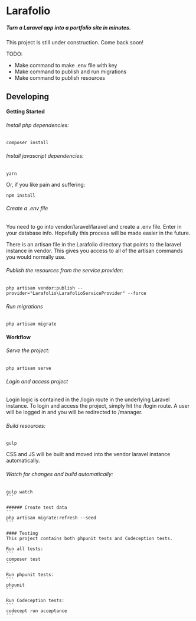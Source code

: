 # Larafolio  
##### Turn a Laravel app into a portfolio site in minutes. 

This project is still under construction. Come back soon!

TODO:
  * Make command to make .env file with key
  * Make command to publish and run migrations
  * Make command to publish resources 


## Developing

#### Getting Started

###### Install php dependencies:
```
composer install
```

###### Install javascript dependencies:
```
yarn
```
Or, if you like pain and suffering:
```
npm install
```

###### Create a .env file
You need to go into vendor/laravel/laravel and create a .env file. Enter in your database info. Hopefully this process will be made easier in the future.   

There is an artisan file in the Larafolio directory that points to the laravel instance in vendor. This gives you access to all of the artisan commands you would normally use.

###### Publish the resources from the service provider:
```
php artisan vendor:publish --provider="Larafolio\LarafolioServiceProvider" --force
```

###### Run migrations
```
php artisan migrate
```

#### Workflow

###### Serve the project:
```
php artisan serve
```

###### Login and access project
Login logic is contained in the /login route in the underlying Laravel instance. To login and access the project, simply hit the /login route. A user will be logged in and you will be redirected to /manager.

###### Build resources:
```
gulp
```
CSS and JS will be built and moved into the vendor laravel instance automatically.    

###### Watch for changes and build automatically:
````
gulp watch
```

###### Create test data
```
php artisan migrate:refresh --seed
```

#### Testing
This project contains both phpunit tests and Codeception tests.    

Run all tests:
```
composer test
```

Run phpunit tests:
```
phpunit
```

Run Codeception tests:
```
codecept run acceptance
```
